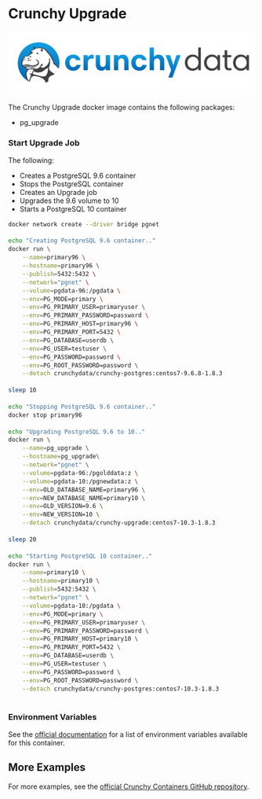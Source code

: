 # Crunchy Upgrade

![](https://raw.githubusercontent.com/CrunchyData/crunchy-containers/master/images/crunchy_logo.png)

The Crunchy Upgrade docker image contains the following packages:

* pg_upgrade

### Start Upgrade Job

The following:

* Creates a PostgreSQL 9.6 container
* Stops the PostgreSQL container
* Creates an Upgrade job
* Upgrades the 9.6 volume to 10
* Starts a PostgreSQL 10 container

```bash
docker network create --driver bridge pgnet

echo "Creating PostgreSQL 9.6 container.."
docker run \
    --name=primary96 \
    --hostname=primary96 \
    --publish=5432:5432 \
    --network="pgnet" \
    --volume=pgdata-96:/pgdata \
    --env=PG_MODE=primary \
    --env=PG_PRIMARY_USER=primaryuser \
    --env=PG_PRIMARY_PASSWORD=password \
    --env=PG_PRIMARY_HOST=primary96 \
    --env=PG_PRIMARY_PORT=5432 \
    --env=PG_DATABASE=userdb \
    --env=PG_USER=testuser \
    --env=PG_PASSWORD=password \
    --env=PG_ROOT_PASSWORD=password \
    --detach crunchydata/crunchy-postgres:centos7-9.6.8-1.8.3

sleep 10

echo "Stopping PostgreSQL 9.6 container.."
docker stop primary96

echo "Upgrading PostgreSQL 9.6 to 10.."
docker run \
    --name=pg_upgrade \
    --hostname=pg_upgrade\
    --network="pgnet" \
    --volume=pgdata-96:/pgolddata:z \
    --volume=pgdata-10:/pgnewdata:z \
    --env=OLD_DATABASE_NAME=primary96 \
    --env=NEW_DATABASE_NAME=primary10 \
    --env=OLD_VERSION=9.6 \
    --env=NEW_VERSION=10 \
    --detach crunchydata/crunchy-upgrade:centos7-10.3-1.8.3

sleep 20

echo "Starting PostgreSQL 10 container.."
docker run \
    --name=primary10 \
    --hostname=primary10 \
    --publish=5432:5432 \
    --network="pgnet" \
    --volume=pgdata-10:/pgdata \
    --env=PG_MODE=primary \
    --env=PG_PRIMARY_USER=primaryuser \
    --env=PG_PRIMARY_PASSWORD=password \
    --env=PG_PRIMARY_HOST=primary10 \
    --env=PG_PRIMARY_PORT=5432 \
    --env=PG_DATABASE=userdb \
    --env=PG_USER=testuser \
    --env=PG_PASSWORD=password \
    --env=PG_ROOT_PASSWORD=password \
    --detach crunchydata/crunchy-postgres:centos7-10.3-1.8.3
    
```

### Environment Variables

See the [official documentation](https://github.com/CrunchyData/crunchy-containers/blob/master/docs/containers.adoc#crunchy-upgrade) for a list of environment variables available for this container.


## More Examples

For more examples, see the [official Crunchy Containers GitHub repository](https://github.com/CrunchyData/crunchy-containers/tree/master/examples/docker).
